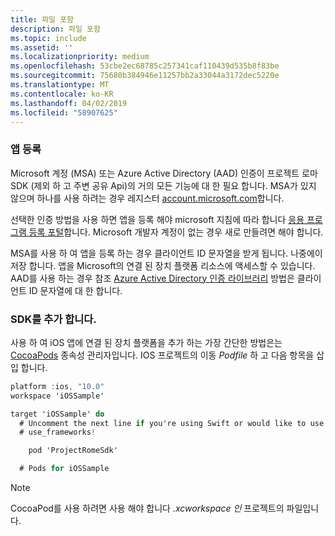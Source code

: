 ```yaml
---
title: 파일 포함
description: 파일 포함
ms.topic: include
ms.assetid: ''
ms.localizationpriority: medium
ms.openlocfilehash: 53cbe2ec68785c257341caf110439d535b8f83be
ms.sourcegitcommit: 75680b384946e11257bb2a33044a3172dec5220e
ms.translationtype: MT
ms.contentlocale: ko-KR
ms.lasthandoff: 04/02/2019
ms.locfileid: "58907625"
---
```

### <a name="register-your-app"></a>앱 등록

Microsoft 계정 (MSA) 또는 Azure Active Directory (AAD) 인증이 프로젝트 로마 SDK (제외 하 고 주변 공유 Api)의 거의 모든 기능에 대 한 필요 합니다. MSA가 있지 않으며 하나를 사용 하려는 경우 레지스터 [account.microsoft.com](https://account.microsoft.com/account)합니다.

선택한 인증 방법을 사용 하면 앱을 등록 해야 microsoft 지침에 따라 합니다 [응용 프로그램 등록 포털](https://apps.dev.microsoft.com/)합니다. Microsoft 개발자 계정이 없는 경우 새로 만들려면 해야 합니다.

MSA를 사용 하 여 앱을 등록 하는 경우 클라이언트 ID 문자열을 받게 됩니다. 나중에이 저장 합니다. 앱을 Microsoft의 연결 된 장치 플랫폼 리소스에 액세스할 수 있습니다. AAD를 사용 하는 경우 참조 [Azure Active Directory 인증 라이브러리](https://docs.microsoft.com/azure/active-directory/develop/active-directory-authentication-libraries) 방법은 클라이언트 ID 문자열에 대 한 합니다.

### <a name="add-the-sdk"></a>SDK를 추가 합니다.

사용 하 여 iOS 앱에 연결 된 장치 플랫폼을 추가 하는 가장 간단한 방법은는 [CocoaPods](https://cocoapods.org/) 종속성 관리자입니다. IOS 프로젝트의 이동 *Podfile* 하 고 다음 항목을 삽입 합니다.

```ObjectiveC
platform :ios, "10.0"
workspace 'iOSSample'

target 'iOSSample' do
  # Uncomment the next line if you're using Swift or would like to use dynamic frameworks
  # use_frameworks!

    pod 'ProjectRomeSdk'

  # Pods for iOSSample
```

> [!NOTE]
> CocoaPod를 사용 하려면 사용 해야 합니다 _.xcworkspace 인_ 프로젝트의 파일입니다.
